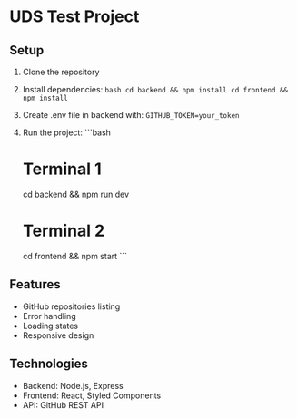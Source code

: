 # UDS Test Project

## Setup
1. Clone the repository
2. Install dependencies:   ```bash
   cd backend && npm install
   cd frontend && npm install   ```
3. Create .env file in backend with:   ```
   GITHUB_TOKEN=your_token   ```
4. Run the project:   ```bash
   # Terminal 1
   cd backend && npm run dev
   
   # Terminal 2
   cd frontend && npm start   ```

## Features
- GitHub repositories listing
- Error handling
- Loading states
- Responsive design

## Technologies
- Backend: Node.js, Express
- Frontend: React, Styled Components
- API: GitHub REST API 